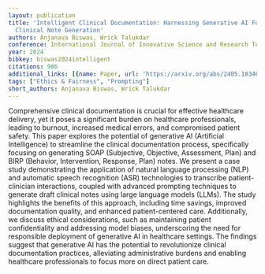 ```yaml
---
layout: publication
title: 'Intelligent Clinical Documentation: Harnessing Generative AI For Patient-centric
  Clinical Note Generation'
authors: Anjanava Biswas, Wrick Talukdar
conference: International Journal of Innovative Science and Research Technology (IJISRT)
year: 2024
bibkey: biswas2024intelligent
citations: 986
additional_links: [{name: Paper, url: 'https://arxiv.org/abs/2405.18346'}]
tags: ["Ethics & Fairness", "Prompting"]
short_authors: Anjanava Biswas, Wrick Talukdar
---
```

Comprehensive clinical documentation is crucial for effective healthcare
delivery, yet it poses a significant burden on healthcare professionals,
leading to burnout, increased medical errors, and compromised patient safety.
This paper explores the potential of generative AI (Artificial Intelligence) to
streamline the clinical documentation process, specifically focusing on
generating SOAP (Subjective, Objective, Assessment, Plan) and BIRP (Behavior,
Intervention, Response, Plan) notes. We present a case study demonstrating the
application of natural language processing (NLP) and automatic speech
recognition (ASR) technologies to transcribe patient-clinician interactions,
coupled with advanced prompting techniques to generate draft clinical notes
using large language models (LLMs). The study highlights the benefits of this
approach, including time savings, improved documentation quality, and enhanced
patient-centered care. Additionally, we discuss ethical considerations, such as
maintaining patient confidentiality and addressing model biases, underscoring
the need for responsible deployment of generative AI in healthcare settings.
The findings suggest that generative AI has the potential to revolutionize
clinical documentation practices, alleviating administrative burdens and
enabling healthcare professionals to focus more on direct patient care.